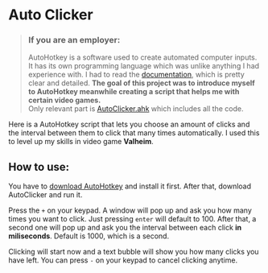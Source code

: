 # Auto Clicker

> ### **If you are an employer:**
> AutoHotkey is a software used to create automated computer inputs. It has its own programming language which was unlike anything I had experience with. I had to read the [documentation](https://www.autohotkey.com/docs/AutoHotkey.htm), which is pretty clear and detailed. **The goal of this project was to introduce myself to AutoHotkey meanwhile creating a script that helps me with certain video games.**  
> Only relevant part is [AutoClicker.ahk](AutoClicker.ahk) which includes all the code.

Here is a AutoHotkey script that lets you choose an amount of clicks and the interval between them to click that many times automatically. I used this to level up my skills in video game **Valheim**.

## How to use:
You have to [download AutoHotkey](https://www.autohotkey.com/) and install it first. After that, download AutoClicker and run it.

Press the `+` on your keypad. A window will pop up and ask you how many times you want to click. Just pressing `enter` will default to 100. After that, a second one will pop up and ask you the interval between each click **in miliseconds**. Default is 1000, which is a second.

Clicking will start now and a text bubble will show you how many clicks you have left. You can press `-` on your keypad to cancel clicking anytime.
